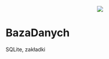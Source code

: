<p align="center">
    <img src="https://i.ibb.co/1YN3NCc/inner-repository.png">
</p>

# BazaDanych
SQLite, zakładki
